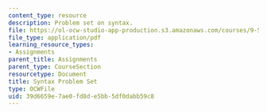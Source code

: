 ```yaml
---
content_type: resource
description: Problem set on syntax.
file: https://ol-ocw-studio-app-production.s3.amazonaws.com/courses/9-56j-abnormal-language-fall-2004/39d6659e7ae0fd8de5bb5df0dabb59c8_prob_setsolution.pdf
file_type: application/pdf
learning_resource_types:
- Assignments
parent_title: Assignments
parent_type: CourseSection
resourcetype: Document
title: Syntax Problem Set
type: OCWFile
uid: 39d6659e-7ae0-fd8d-e5bb-5df0dabb59c8
---
```

